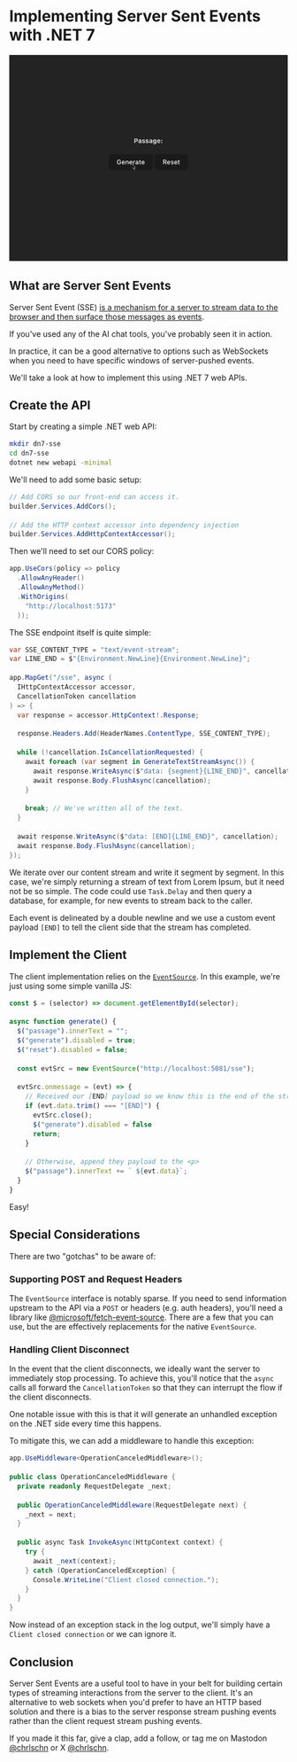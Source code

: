 # Implementing Server Sent Events with .NET 7

![SSE Animated](sse.gif)

## What are Server Sent Events

Server Sent Event (SSE) [is a mechanism for a server to stream data to the browser and then surface those messages as events](https://developer.mozilla.org/en-US/docs/Web/API/Server-sent_events).

If you've used any of the AI chat tools, you've probably seen it in action.

In practice, it can be a good alternative to options such as WebSockets when you need to have specific windows of server-pushed events.

We'll take a look at how to implement this using .NET 7 web APIs.

## Create the API

Start by creating a simple .NET web API:

```bash
mkdir dn7-sse
cd dn7-sse
dotnet new webapi -minimal
```

We'll need to add some basic setup:

```csharp
// Add CORS so our front-end can access it.
builder.Services.AddCors();

// Add the HTTP context accessor into dependency injection
builder.Services.AddHttpContextAccessor();
```

Then we'll need to set our CORS policy:

```csharp
app.UseCors(policy => policy
  .AllowAnyHeader()
  .AllowAnyMethod()
  .WithOrigins(
    "http://localhost:5173"
  ));
```

The SSE endpoint itself is quite simple:

```csharp
var SSE_CONTENT_TYPE = "text/event-stream";
var LINE_END = $"{Environment.NewLine}{Environment.NewLine}";

app.MapGet("/sse", async (
  IHttpContextAccessor accessor,
  CancellationToken cancellation
) => {
  var response = accessor.HttpContext!.Response;

  response.Headers.Add(HeaderNames.ContentType, SSE_CONTENT_TYPE);

  while (!cancellation.IsCancellationRequested) {
    await foreach (var segment in GenerateTextStreamAsync()) {
      await response.WriteAsync($"data: {segment}{LINE_END}", cancellation);
      await response.Body.FlushAsync(cancellation);
    }

    break; // We've written all of the text.
  }

  await response.WriteAsync($"data: [END]{LINE_END}", cancellation);
  await response.Body.FlushAsync(cancellation);
});
```

We iterate over our content stream and write it segment by segment.  In this case, we're simply returning a stream of text from Lorem Ipsum, but it need not be so simple.  The code could use `Task.Delay` and then query a database, for example, for new events to stream back to the caller.

Each event is delineated by a double newline and we use a custom event payload `[END]` to tell the client side that the stream has completed.

## Implement the Client

The client implementation relies on the [`EventSource`](https://developer.mozilla.org/en-US/docs/Web/API/EventSource).  In this example, we're just using some simple vanilla JS:

```js
const $ = (selector) => document.getElementById(selector);

async function generate() {
  $("passage").innerText = "";
  $("generate").disabled = true;
  $("reset").disabled = false;

  const evtSrc = new EventSource("http://localhost:5081/sse");

  evtSrc.onmessage = (evt) => {
    // Received our [END] payload so we know this is the end of the stream.
    if (evt.data.trim() === "[END]") {
      evtSrc.close();
      $("generate").disabled = false
      return;
    }

    // Otherwise, append they payload to the <p>
    $("passage").innerText += ` ${evt.data}`;
  }
}
```

Easy!

## Special Considerations

There are two "gotchas" to be aware of:

### Supporting POST and Request Headers

The `EventSource` interface is notably sparse.  If you need to send information upstream to the API via a `POST` or headers (e.g. auth headers), you'll need a library like [@microsoft/fetch-event-source](https://www.npmjs.com/package/@microsoft/fetch-event-source).  There are a few that you can use, but the are effectively replacements for the native `EventSource`.

### Handling Client Disconnect

In the event that the client disconnects, we ideally want the server to immediately stop processing.  To achieve this, you'll notice that the `async` calls all forward the `CancellationToken` so that they can interrupt the flow if the client disconnects.

One notable issue with this is that it will generate an unhandled exception on the .NET side every time this happens.

To mitigate this, we can add a middleware to handle this exception:

```csharp
app.UseMiddleware<OperationCanceledMiddleware>();

public class OperationCanceledMiddleware {
  private readonly RequestDelegate _next;

  public OperationCanceledMiddleware(RequestDelegate next) {
    _next = next;
  }

  public async Task InvokeAsync(HttpContext context) {
    try {
      await _next(context);
    } catch (OperationCanceledException) {
      Console.WriteLine("Client closed connection.");
    }
  }
}
```

Now instead of an exception stack in the log output, we'll simply have a `Client closed connection` or we can ignore it.

## Conclusion

Server Sent Events are a useful tool to have in your belt for building certain types of streaming interactions from the server to the client.  It's an alternative to web sockets when you'd prefer to have an HTTP based solution and there is a bias to the server response stream pushing events rather than the client request stream pushing events.

If you made it this far, give a clap, add a follow, or tag me on Mastodon [@chrlschn](https://mastodon.social/@chrlschn) or X [@chrlschn](https://twitter.com/chrlschn).

